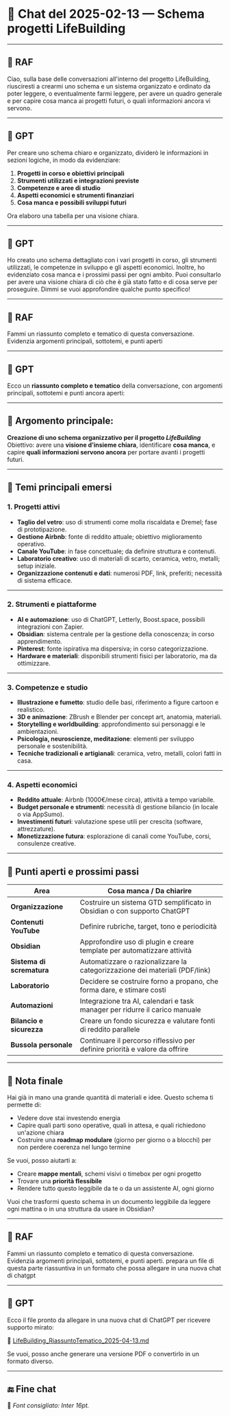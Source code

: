 # 📅 Chat del 2025-02-13 — Schema progetti LifeBuilding

---

## 👤 **RAF**

Ciao, sulla base delle conversazioni all'interno del progetto LifeBuilding, riusciresti a crearmi uno schema e un sistema organizzato e ordinato da poter leggere, o eventualmente farmi leggere, per avere un quadro generale e per capire cosa manca ai progetti futuri, o quali informazioni ancora vi servono.

---

## 🤖 **GPT**

Per creare uno schema chiaro e organizzato, dividerò le informazioni in sezioni logiche, in modo da evidenziare:

1. **Progetti in corso e obiettivi principali**  
2. **Strumenti utilizzati e integrazioni previste**  
3. **Competenze e aree di studio**  
4. **Aspetti economici e strumenti finanziari**  
5. **Cosa manca e possibili sviluppi futuri**  

Ora elaboro una tabella per una visione chiara.

---

## 🤖 **GPT**

Ho creato uno schema dettagliato con i vari progetti in corso, gli strumenti utilizzati, le competenze in sviluppo e gli aspetti economici. Inoltre, ho evidenziato cosa manca e i prossimi passi per ogni ambito. Puoi consultarlo per avere una visione chiara di ciò che è già stato fatto e di cosa serve per proseguire. Dimmi se vuoi approfondire qualche punto specifico!

---

## 👤 **RAF**

Fammi un riassunto completo e tematico di questa conversazione. Evidenzia argomenti principali, sottotemi, e punti aperti

---

## 🤖 **GPT**

Ecco un **riassunto completo e tematico** della conversazione, con argomenti principali, sottotemi e punti ancora aperti:

---

## 🧭 **Argomento principale**:  
**Creazione di uno schema organizzativo per il progetto *LifeBuilding***  
Obiettivo: avere una **visione d’insieme chiara**, identificare **cosa manca**, e capire **quali informazioni servono ancora** per portare avanti i progetti futuri.

---

## 🧩 **Temi principali emersi**

### 1. **Progetti attivi**
- **Taglio del vetro**: uso di strumenti come molla riscaldata e Dremel; fase di prototipazione.
- **Gestione Airbnb**: fonte di reddito attuale; obiettivo miglioramento operativo.
- **Canale YouTube**: in fase concettuale; da definire struttura e contenuti.
- **Laboratorio creativo**: uso di materiali di scarto, ceramica, vetro, metalli; setup iniziale.
- **Organizzazione contenuti e dati**: numerosi PDF, link, preferiti; necessità di sistema efficace.

---

### 2. **Strumenti e piattaforme**
- **AI e automazione**: uso di ChatGPT, Letterly, Boost.space, possibili integrazioni con Zapier.
- **Obsidian**: sistema centrale per la gestione della conoscenza; in corso apprendimento.
- **Pinterest**: fonte ispirativa ma dispersiva; in corso categorizzazione.
- **Hardware e materiali**: disponibili strumenti fisici per laboratorio, ma da ottimizzare.

---

### 3. **Competenze e studio**
- **Illustrazione e fumetto**: studio delle basi, riferimento a figure cartoon e realistico.
- **3D e animazione**: ZBrush e Blender per concept art, anatomia, materiali.
- **Storytelling e worldbuilding**: approfondimento sui personaggi e le ambientazioni.
- **Psicologia, neuroscienze, meditazione**: elementi per sviluppo personale e sostenibilità.
- **Tecniche tradizionali e artigianali**: ceramica, vetro, metalli, colori fatti in casa.

---

### 4. **Aspetti economici**
- **Reddito attuale**: Airbnb (1000€/mese circa), attività a tempo variabile.
- **Budget personale e strumenti**: necessità di gestione bilancio (in locale o via AppSumo).
- **Investimenti futuri**: valutazione spese utili per crescita (software, attrezzature).
- **Monetizzazione futura**: esplorazione di canali come YouTube, corsi, consulenze creative.

---

## 🚧 **Punti aperti e prossimi passi**

| Area | Cosa manca / Da chiarire |
|------|---------------------------|
| **Organizzazione** | Costruire un sistema GTD semplificato in Obsidian o con supporto ChatGPT |
| **Contenuti YouTube** | Definire rubriche, target, tono e periodicità |
| **Obsidian** | Approfondire uso di plugin e creare template per automatizzare attività |
| **Sistema di scrematura** | Automatizzare o razionalizzare la categorizzazione dei materiali (PDF/link) |
| **Laboratorio** | Decidere se costruire forno a propano, che forma dare, e stimare costi |
| **Automazioni** | Integrazione tra AI, calendari e task manager per ridurre il carico manuale |
| **Bilancio e sicurezza** | Creare un fondo sicurezza e valutare fonti di reddito parallele |
| **Bussola personale** | Continuare il percorso riflessivo per definire priorità e valore da offrire |

---

## 🧠 **Nota finale**
Hai già in mano una grande quantità di materiali e idee. Questo schema ti permette di:
- Vedere dove stai investendo energia
- Capire quali parti sono operative, quali in attesa, e quali richiedono un'azione chiara
- Costruire una **roadmap modulare** (giorno per giorno o a blocchi) per non perdere coerenza nel lungo termine

Se vuoi, posso aiutarti a:
- Creare **mappe mentali**, schemi visivi o timebox per ogni progetto
- Trovare una **priorità flessibile**
- Rendere tutto questo leggibile da te o da un assistente AI, ogni giorno

Vuoi che trasformi questo schema in un documento leggibile da leggere ogni mattina o in una struttura da usare in Obsidian?

---

## 👤 **RAF**

Fammi un riassunto completo e tematico di questa conversazione. Evidenzia argomenti principali, sottotemi, e punti aperti. prepara un file di questa parte riassuntiva in un formato che possa allegare in una nuova chat di chatgpt

---

## 🤖 **GPT**

Ecco il file pronto da allegare in una nuova chat di ChatGPT per ricevere supporto mirato:

📎 [LifeBuilding_RiassuntoTematico_2025-04-13.md](sandbox:/mnt/data/LifeBuilding_RiassuntoTematico_2025-04-13.md)

Se vuoi, posso anche generare una versione PDF o convertirlo in un formato diverso.

---

## 🔚 Fine chat

📌 *Font consigliato: Inter 16pt.*
